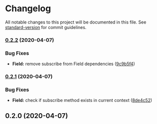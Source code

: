 # Changelog

All notable changes to this project will be documented in this file. See [standard-version](https://github.com/conventional-changelog/standard-version) for commit guidelines.

### [0.2.2](https://github.com/uStudioCompany/formfish/compare/v0.2.1...v0.2.2) (2020-04-07)


### Bug Fixes

* **Field:** remove subscribe from Field dependencies ([9c9b5f4](https://github.com/uStudioCompany/formfish/commit/9c9b5f4c6f553f31ec68e338f49cbe2a36ce36df))

### [0.2.1](https://github.com/uStudioCompany/formfish/compare/v0.2.0...v0.2.1) (2020-04-07)


### Bug Fixes

* **Field:** check if subscribe method exists in current context ([8de4c52](https://github.com/uStudioCompany/formfish/commit/8de4c520b1df2e8a2b0e7c3d0df867498eaf9248))

## 0.2.0 (2020-04-07)
